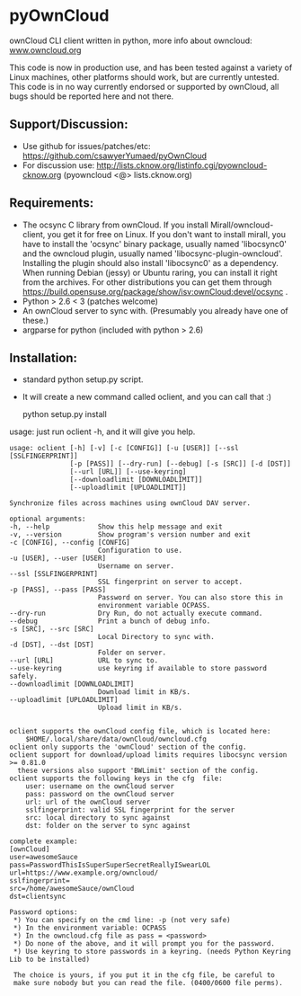 pyOwnCloud
==========

ownCloud CLI client written in python, more info about owncloud: www.owncloud.org

This code is now in production use, and has been tested against a variety of Linux machines,
other platforms should work, but are currently untested. This code is in no way currently endorsed or
supported by ownCloud, all bugs should be reported here and not there.

Support/Discussion:
-------------------

* Use github for issues/patches/etc: https://github.com/csawyerYumaed/pyOwnCloud
* For discussion use: http://lists.cknow.org/listinfo.cgi/pyowncloud-cknow.org (pyowncloud <@> lists.cknow.org)

Requirements:
-------------
* The ocsync C library from ownCloud. If you install Mirall/owncloud-client, you get it for free on Linux.
	If you don't want to install mirall, you have to install the 'ocsync' binary package,
	usually named 'libocsync0' and the owncloud plugin, usually named 'libocsync-plugin-owncloud'.
	Installing the plugin should also install 'libocsync0' as a dependency.
When running Debian (jessy) or Ubuntu raring, you can install it right from the archives.
For other distributions you can get them through https://build.opensuse.org/package/show/isv:ownCloud:devel/ocsync .
* Python > 2.6 < 3 (patches welcome)
* An ownCloud server to sync with. (Presumably you already have one of these.)
* argparse for python (included with python > 2.6)

Installation:
-------------
* standard python setup.py script.
* It will create a new command called oclient, and you can call that :)

    python setup.py install

usage: just run oclient -h, and it will give you help.
    
    usage: oclient [-h] [-v] [-c [CONFIG]] [-u [USER]] [--ssl [SSLFINGERPRINT]]
                   [-p [PASS]] [--dry-run] [--debug] [-s [SRC]] [-d [DST]]
                   [--url [URL]] [--use-keyring]
                   [--downloadlimit [DOWNLOADLIMIT]]
                   [--uploadlimit [UPLOADLIMIT]]
    
    Synchronize files across machines using ownCloud DAV server.
    
    optional arguments:
    -h, --help            Show this help message and exit
    -v, --version         Show program's version number and exit
    -c [CONFIG], --config [CONFIG]
                          Configuration to use.
    -u [USER], --user [USER]
                          Username on server.
    --ssl [SSLFINGERPRINT]
                          SSL fingerprint on server to accept.
    -p [PASS], --pass [PASS]
                          Password on server. You can also store this in
                          environment variable OCPASS.
    --dry-run             Dry Run, do not actually execute command.
    --debug               Print a bunch of debug info.
    -s [SRC], --src [SRC]
                          Local Directory to sync with.
    -d [DST], --dst [DST]
                          Folder on server.
    --url [URL]           URL to sync to.
    --use-keyring         use keyring if available to store password safely.
    --downloadlimit [DOWNLOADLIMIT]
                          Download limit in KB/s.
    --uploadlimit [UPLOADLIMIT]
                          Upload limit in KB/s.

    
    oclient supports the ownCloud config file, which is located here:
        $HOME/.local/share/data/ownCloud/owncloud.cfg
    oclient only supports the 'ownCloud' section of the config.
    oclient support for download/upload limits requires libocsync version >= 0.81.0
      these versions also support 'BWLimit' section of the config.
    oclient supports the following keys in the cfg  file:
    	user: username on the ownCloud server
    	pass: password on the ownCloud server
    	url: url of the ownCloud server
    	sslfingerprint: valid SSL fingerprint for the server
    	src: local directory to sync against
    	dst: folder on the server to sync against
    
    complete example:
    [ownCloud]
    user=awesomeSauce
    pass=PasswordThisIsSuperSuperSecretReallyISwearLOL
    url=https://www.example.org/owncloud/
    sslfingerprint=
    src=/home/awesomeSauce/ownCloud
    dst=clientsync
    
    Password options:
     *) You can specify on the cmd line: -p (not very safe)
     *) In the environment variable: OCPASS
     *) In the owncloud.cfg file as pass = <password>
     *) Do none of the above, and it will prompt you for the password.
     *) Use keyring to store passwords in a keyring. (needs Python Keyring Lib to be installed)
     
     The choice is yours, if you put it in the cfg file, be careful to
     make sure nobody but you can read the file. (0400/0600 file perms).
